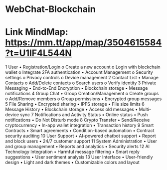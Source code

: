 # WebChat-Blockchain
# Link MindMap: https://mm.tt/app/map/3504615584?t=U1IF4L544N
1  User
•	Registration/Login
o	Create a new account
o	Login with blockchain wallet
o	Integrate 2FA authentication
•	Account Management
o	Security settings
o	Privacy controls
o	Device management
2  Contact List
•	Manage Contacts
o	Add/Delete contacts
o	Search users
o	Verify identity
3  Private Messaging
•	End-to-End Encryption
•	Blockchain storage
•	Message notifications
4  Group Chat
•	Group Creation/Management
o	Create groups
o	Add/Remove members
o	Group permissions
•	Encrypted group messages
5  File Sharing
•	Encrypted sharing
•	IPFS storage
•	File size limits
6  Message History
•	Blockchain storage
•	Access old messages
•	Multi-device sync
7  Notifications and Activity Status
•	Online status
•	Push notifications
•	Do Not Disturb mode
8  Crypto Transfer
•	Send/Receive cryptocurrency
•	In-app wallet integration
•	Transaction history
9  Smart Contracts
•	Smart agreements
•	Condition-based automation
•	Contract security auditing
10  User Support
•	AI-powered chatbot support
•	Report and block users
•	24/7 customer support
11  System Administration
•	User and group management
•	Reports and analytics
•	Security alerts
12  AI Technology Integration
•	Harmful message filtering
•	Smart reply suggestions
•	User sentiment analysis
13 User Interface
•	User-friendly design
•	Light and dark themes
•	Customizable colors and layout

